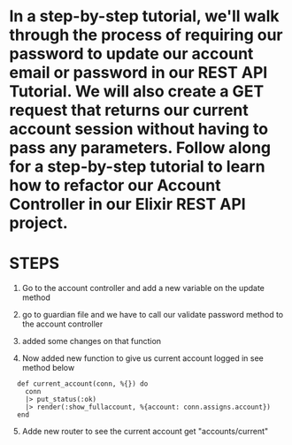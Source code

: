 # In a step-by-step tutorial, we'll walk through the process of requiring our password to update our account email or password in our REST API Tutorial.  We will also create a GET request that returns our current account session without having to pass any parameters.  Follow along for a step-by-step tutorial to learn how to refactor our Account Controller in our Elixir REST API project.

# STEPS 

1. Go to the account controller and add a new variable on the update method

2. go to guardian file and we have to call our validate password method to the account controller 

3. added some changes on that function

4. Now added new function to give us current account logged in see method below
```
  def current_account(conn, %{}) do
    conn
    |> put_status(:ok)
    |> render(:show_fullaccount, %{account: conn.assigns.account})
  end
 ``` 

 5. Adde new router to see the current account 
 get "accounts/current"